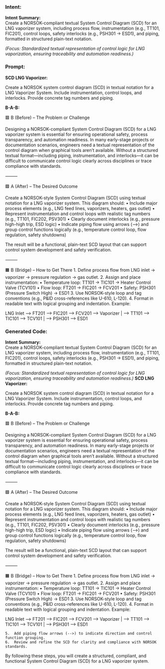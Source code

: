 ### Intent:
**Intent Summary:**  
Create a NORSOK-compliant textual System Control Diagram (SCD) for an LNG vaporizer system, including process flow, instrumentation (e.g., TT101, FIC201), control loops, safety interlocks (e.g., PSH301 → ESD1), and piping, formatted in structured plain-text notation.  

*(Focus: Standardized textual representation of control logic for LNG vaporization, ensuring traceability and automation readiness.)*

### Prompt:
**SCD LNG Vaporizer:**

Create a NORSOK system control diagram (SCD) in textual notation for a LNG Vaporizer System. Include instrumentation, control loops, and interlocks. Provide concrete tag numbers and piping.


**B-A-B:**

🟥 B (Before) – The Problem or Challenge

Designing a NORSOK-compliant System Control Diagram (SCD) for a LNG vaporizer system is essential for ensuring operational safety, process transparency, and automation readiness. In many early-stage projects or documentation scenarios, engineers need a textual representation of the control diagram when graphical tools aren’t available. Without a structured textual format—including piping, instrumentation, and interlocks—it can be difficult to communicate control logic clearly across disciplines or trace compliance with standards.

⸻

🟩 A (After) – The Desired Outcome

Create a NORSOK-style System Control Diagram (SCD) using textual notation for a LNG vaporizer system. This diagram should:
	•	Include major process elements (e.g., LNG feed lines, vaporizers, heaters, gas outlet)
	•	Represent instrumentation and control loops with realistic tag numbers (e.g., TT101, FIC202, PSV301)
	•	Clearly document interlocks (e.g., pressure high-high trip, ESD logic)
	•	Indicate piping flow using arrows (-->) and group control functions logically (e.g., temperature control loop, flow regulation, safety shutdowns)

The result will be a functional, plain-text SCD layout that can support control system development and safety verification.

⸻

🟧 B (Bridge) – How to Get There
	1.	Define process flow from LNG inlet → vaporizer → pressure regulation → gas outlet.
	2.	Assign and place instrumentation:
	•	Temperature loop: TT101 → TIC101 → Heater Control Valve (TCV101)
	•	Flow loop: FT201 → FIC201 → FCV201
	•	Safety: PSH301 (Pressure Switch High) → ESD1
	3.	Use NORSOK-style loop and tag conventions (e.g., P&ID cross-references like U-610, L-120).
	4.	Format in readable text with logical grouping and indentation. Example:

 LNG Inlet --> FT201 --> FIC201 --> FCV201 --> Vaporizer
                                       |
                                       --> TT101 --> TIC101 --> TCV101
                                               |
                                               --> PSH301 --> ESD1

### Generated Code:
**Intent Summary:**  
Create a NORSOK-compliant textual System Control Diagram (SCD) for an LNG vaporizer system, including process flow, instrumentation (e.g., TT101, FIC201), control loops, safety interlocks (e.g., PSH301 → ESD1), and piping, formatted in structured plain-text notation.  

*(Focus: Standardized textual representation of control logic for LNG vaporization, ensuring traceability and automation readiness.)*
**SCD LNG Vaporizer:**

Create a NORSOK system control diagram (SCD) in textual notation for a LNG Vaporizer System. Include instrumentation, control loops, and interlocks. Provide concrete tag numbers and piping.


**B-A-B:**

🟥 B (Before) – The Problem or Challenge

Designing a NORSOK-compliant System Control Diagram (SCD) for a LNG vaporizer system is essential for ensuring operational safety, process transparency, and automation readiness. In many early-stage projects or documentation scenarios, engineers need a textual representation of the control diagram when graphical tools aren’t available. Without a structured textual format—including piping, instrumentation, and interlocks—it can be difficult to communicate control logic clearly across disciplines or trace compliance with standards.

⸻

🟩 A (After) – The Desired Outcome

Create a NORSOK-style System Control Diagram (SCD) using textual notation for a LNG vaporizer system. This diagram should:
	•	Include major process elements (e.g., LNG feed lines, vaporizers, heaters, gas outlet)
	•	Represent instrumentation and control loops with realistic tag numbers (e.g., TT101, FIC202, PSV301)
	•	Clearly document interlocks (e.g., pressure high-high trip, ESD logic)
	•	Indicate piping flow using arrows (-->) and group control functions logically (e.g., temperature control loop, flow regulation, safety shutdowns)

The result will be a functional, plain-text SCD layout that can support control system development and safety verification.

⸻

🟧 B (Bridge) – How to Get There
	1.	Define process flow from LNG inlet → vaporizer → pressure regulation → gas outlet.
	2.	Assign and place instrumentation:
	•	Temperature loop: TT101 → TIC101 → Heater Control Valve (TCV101)
	•	Flow loop: FT201 → FIC201 → FCV201
	•	Safety: PSH301 (Pressure Switch High) → ESD1
	3.	Use NORSOK-style loop and tag conventions (e.g., P&ID cross-references like U-610, L-120).
	4.	Format in readable text with logical grouping and indentation. Example:

 LNG Inlet --> FT201 --> FIC201 --> FCV201 --> Vaporizer
                                       |
                                       --> TT101 --> TIC101 --> TCV101
                                               |
                                               --> PSH301 --> ESD1

 
	5.	Add piping flow arrows (-->) to indicate direction and control function grouping.
	6.	Review and refine the SCD for clarity and compliance with NORSOK standards.

By following these steps, you will create a structured, compliant, and functional System Control Diagram (SCD) for a LNG vaporizer system.
